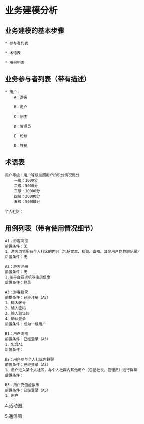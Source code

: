 ﻿# 业务建模分析

## 业务建模的基本步骤

	* 参与者列表

	* 术语表

	* 用例列表

## 业务参与者列表（带有描述）

	* 用户：
		A：游客

		B：用户

		C：圈主

		D：管理员

		E：粉丝
		
		D：铁粉

## 术语表

	用户等级：用户等级按照用户的积分情况而分
		一级：1000分
		二级：5000分
		三级：10000分
		四级：20000分
		五级：50000分

	个人社区：

		

## 用例列表（带有使用情况细节）
	
	A1：游客浏览
	前置条件：无
	1、游客浏览所有个人社区的内容（包括文章、视频、直播、其他用户的群聊记录）
	后置条件：无

	A2：游客注册
	前置条件：无
	1.按平台要求填写注册信息
	后置条件：登录

	A3：游客登录
	前提条件：已经注册（A2）
	1、输入帐号
	2、输入密码
	3、输入验证码
	4、确认登录
	后置条件：成为一级用户

	B1：用户浏览
	前置条件：已经登录（A3）
	1、包含A1
	后置条件：
	
	B2：用户参与个人社区内群聊
	前置条件：已经登录（A3）
	1、用户进入某个人社区，与个人社群内其他用户（包括社长、管理员）进行群聊
	后置条件：

	B3：用户充值虚拟币
	前置条件：已经登录（A3）
	1、用户

	
4.活动图

5.通信图
